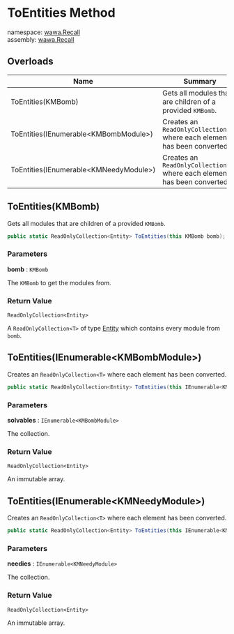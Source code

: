 # ToEntities Method

namespace: [wawa\.Recall](../../wawa.Recall.md)<br />
assembly: [wawa\.Recall](../../../wawa.Recall.md)



## Overloads

| Name | Summary |
|------|---------|
| ToEntities\(KMBomb\) | Gets all modules that are children of a provided `KMBomb`\. |
| ToEntities\(IEnumerable\<KMBombModule\>\) | Creates an `ReadOnlyCollection<T>` where each element has been converted\. |
| ToEntities\(IEnumerable\<KMNeedyModule\>\) | Creates an `ReadOnlyCollection<T>` where each element has been converted\. |

## ToEntities\(KMBomb\)

Gets all modules that are children of a provided `KMBomb`\.

```csharp
public static ReadOnlyCollection<Entity> ToEntities(this KMBomb bomb);
```

### Parameters

__bomb__ : `KMBomb`

The `KMBomb` to get the modules from\.

### Return Value

`ReadOnlyCollection<Entity>`

A `ReadOnlyCollection<T>` of type [Entity](../../../wawa.Recall/wawa.Recall/Entity.md) which contains every module from `bomb`\.

## ToEntities\(IEnumerable\<KMBombModule\>\)

Creates an `ReadOnlyCollection<T>` where each element has been converted\.

```csharp
public static ReadOnlyCollection<Entity> ToEntities(this IEnumerable<KMBombModule> solvables);
```

### Parameters

__solvables__ : `IEnumerable<KMBombModule>`

The collection\.

### Return Value

`ReadOnlyCollection<Entity>`

An immutable array\.

## ToEntities\(IEnumerable\<KMNeedyModule\>\)

Creates an `ReadOnlyCollection<T>` where each element has been converted\.

```csharp
public static ReadOnlyCollection<Entity> ToEntities(this IEnumerable<KMNeedyModule> needies);
```

### Parameters

__needies__ : `IEnumerable<KMNeedyModule>`

The collection\.

### Return Value

`ReadOnlyCollection<Entity>`

An immutable array\.

